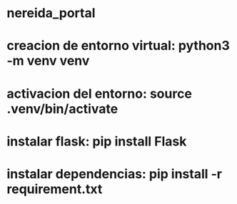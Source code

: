 # nereida_portal

# creacion de entorno virtual: python3 -m venv venv
# activacion del entorno: source .venv/bin/activate
# instalar flask: pip install Flask
# instalar dependencias: pip install -r requirement.txt

